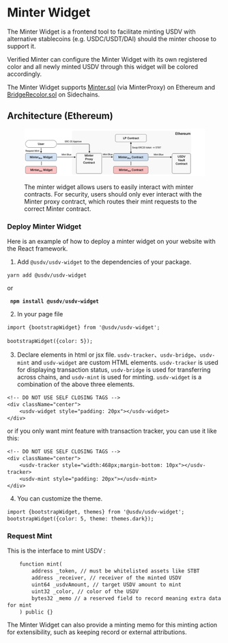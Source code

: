 # Minter Widget

The Minter Widget is a frontend tool to facilitate minting USDV with alternative stablecoins (e.g. USDC/USDT/DAI) should the minter choose to support it.&#x20;

Verified Minter can configure the Minter Widget with its own registered color and all newly minted USDV through this widget will be colored accordingly.

The Minter Widget supports [Minter.sol](on-ethereum.md#default-minter.sol) (via MinterProxy) on Ethereum and [BridgeRecolor.sol](on-sidechain/#default-bridgerecolor.sol) on Sidechains.

## Architecture (Ethereum)

<figure><img src="../.gitbook/assets/minter-widget.png" alt=""><figcaption><p>The minter widget allows users to easily interact with minter contracts. For security, users should only ever interact with the Minter proxy contract, which routes their mint requests to the correct Minter contract.</p></figcaption></figure>

### Deploy Minter Widget

Here is an example of how to deploy a minter widget on your website with the React framework.

1. Add `@usdv/usdv-widget` to the dependencies of your package.

```
yarn add @usdv/usdv-widget
```

or

<pre><code><strong> npm install @usdv/usdv-widget
</strong></code></pre>

2. In your page file

```
import {bootstrapWidget} from '@usdv/usdv-widget';

bootstrapWidget({color: 5});
```

3. Declare elements in html or jsx file. `usdv-tracker`、`usdv-bridge`、`usdv-mint` and `usdv-widget` are custom HTML elements. `usdv-tracker` is used for displaying transaction status, `usdv-bridge` is used for transferring across chains, and `usdv-mint` is used for minting. `usdv-widget` is a combination of the above three elements.

```
<!-- DO NOT USE SELF CLOSING TAGS -->
<div className="center">
    <usdv-widget style="padding: 20px"></usdv-widget>
</div>
```

or if you only want mint feature with transaction tracker, you can use it like this:

```
<!-- DO NOT USE SELF CLOSING TAGS -->
<div className="center">
    <usdv-tracker style="width:468px;margin-bottom: 10px"></usdv-tracker>
    <usdv-mint style="padding: 20px"></usdv-mint>
</div>
```

4. You can customize the theme.

```
import {bootstrapWidget, themes} from '@usdv/usdv-widget';
bootstrapWidget({color: 5, theme: themes.dark});
```

### Request Mint

This is the interface to mint USDV :

```
    function mint(
        address _token, // must be whitelisted assets like STBT
        address _receiver, // receiver of the minted USDV
        uint64 _usdvAmount, // target USDV amount to mint
        uint32 _color, // color of the USDV
        bytes32 _memo // a reserved field to record meaning extra data for mint
    ) public {}
```

The Minter Widget can also provide a minting memo for this minting action for extensibility, such as keeping record or external attributions.
